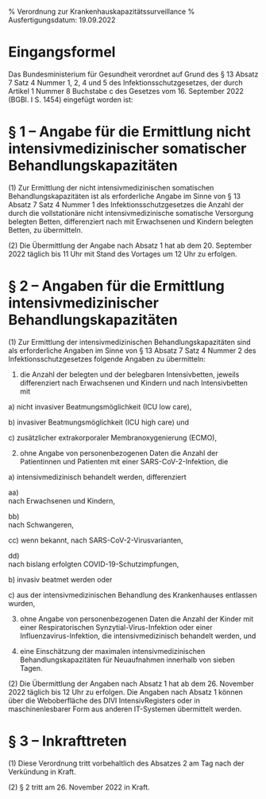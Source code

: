 % Verordnung zur Krankenhauskapazitätssurveillance
% Ausfertigungsdatum: 19.09.2022
 
# Eingangsformel

Das Bundesministerium für Gesundheit verordnet auf Grund des § 13 Absatz 7 Satz 4 Nummer 1, 2, 4 und 5 des Infektionsschutzgesetzes, der durch Artikel 1 Nummer 8 Buchstabe c des Gesetzes vom 16. September 2022 (BGBl. I S. 1454) eingefügt worden ist:

# § 1 – Angabe für die Ermittlung nicht intensivmedizinischer somatischer Behandlungskapazitäten

(1) Zur Ermittlung der nicht intensivmedizinischen somatischen Behandlungskapazitäten ist als erforderliche Angabe im Sinne von § 13 Absatz 7 Satz 4 Nummer 1 des Infektionsschutzgesetzes die Anzahl der durch die vollstationäre nicht intensivmedizinische somatische Versorgung belegten Betten, differenziert nach mit Erwachsenen und Kindern belegten Betten, zu übermitteln.

(2) Die Übermittlung der Angabe nach Absatz 1 hat ab dem 20. September 2022 täglich bis 11 Uhr mit Stand des Vortages um 12 Uhr zu erfolgen.

# § 2 – Angaben für die Ermittlung intensivmedizinischer Behandlungskapazitäten

(1) Zur Ermittlung der intensivmedizinischen Behandlungskapazitäten sind als erforderliche Angaben im Sinne von § 13 Absatz 7 Satz 4 Nummer 2 des Infektionsschutzgesetzes folgende Angaben zu übermitteln:

1. die Anzahl der belegten und der belegbaren Intensivbetten, jeweils differenziert nach Erwachsenen und Kindern und nach Intensivbetten mit

a) nicht invasiver Beatmungsmöglichkeit (ICU low care),

b) invasiver Beatmungsmöglichkeit (ICU high care) und

c) zusätzlicher extrakorporaler Membranoxygenierung (ECMO),

2. ohne Angabe von personenbezogenen Daten die Anzahl der Patientinnen und Patienten mit einer SARS-CoV-2-Infektion, die

a) intensivmedizinisch behandelt werden, differenziert

aa)  
nach Erwachsenen und Kindern,

bb)  
nach Schwangeren,

cc) wenn bekannt, nach SARS-CoV-2-Virusvarianten,

dd)  
nach bislang erfolgten COVID-19-Schutzimpfungen,

b) invasiv beatmet werden oder

c) aus der intensivmedizinischen Behandlung des Krankenhauses entlassen wurden,

3. ohne Angabe von personenbezogenen Daten die Anzahl der Kinder mit einer Respiratorischen Synzytial-Virus-Infektion oder einer Influenzavirus-Infektion, die intensivmedizinisch behandelt werden, und

4. eine Einschätzung der maximalen intensivmedizinischen Behandlungskapazitäten für Neuaufnahmen innerhalb von sieben Tagen.

(2) Die Übermittlung der Angaben nach Absatz 1 hat ab dem 26. November 2022 täglich bis 12 Uhr zu erfolgen. Die Angaben nach Absatz 1 können über die Weboberfläche des DIVI IntensivRegisters oder in maschinenlesbarer Form aus anderen IT-Systemen übermittelt werden.

# § 3 – Inkrafttreten

(1) Diese Verordnung tritt vorbehaltlich des Absatzes 2 am Tag nach der Verkündung in Kraft.

(2) § 2 tritt am 26. November 2022 in Kraft.
